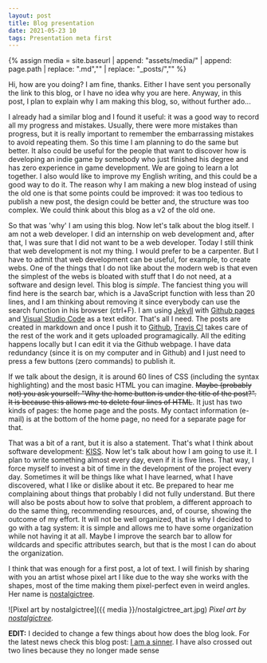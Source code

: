 ```yaml
---
layout: post
title: Blog presentation
date: 2021-05-23 10
tags: Presentation meta first
---
```


{% assign media = site.baseurl | append: "assets/media/" | append:  page.path | replace: ".md","" | replace: "_posts/",""  %}

Hi, how are you doing? I am fine, thanks. Either I have sent you personally the link to this blog, or I have no idea why you are here. Anyway, in this post, I plan to explain why I am making this blog, so, without further ado...

I already had a similar blog and I found it useful: it was a good way to record all my progress and mistakes. Usually, there were more mistakes than progress, but it is really important to remember the embarrassing mistakes to avoid repeating them. So this time I am planning to do the same but better. It also could be useful for the people that want to discover how is developing an indie game by somebody who just finished his degree and has zero experience in game development. We are going to learn a lot together. I also would like to improve my English writing, and this could be a good way to do it. The reason why I am making a new blog instead of using the old one is that some points could be improved: it was too tedious to publish a new post, the design could be better and, the structure was too complex. We could think about this blog as a v2 of the old one.

So that was 'why' I am using this blog. Now let's talk about the blog itself. I am not a web developer. I did an internship on web development and, after that, I was sure that I did not want to be a web developer. Today I still think that web development is not my thing. I would prefer to be a carpenter. But I have to admit that web development can be useful, for example, to create webs. One of the things that I do not like about the modern web is that even the simplest of the webs is bloated with stuff that I do not need, at a software and design level. This blog is *simple*. The fanciest thing you will find here is the search bar, which is a JavaScript function with less than 20 lines, and I am thinking about removing it since everybody can use the search function in his browser (ctrl+F). I am using [Jekyll](https://jekyllrb.com/) with [Github pages](https://pages.github.com/) and [Visual Studio Code](https://code.visualstudio.com/) as a text editor. That's all I need. The posts are created in markdown and once I push it to [Github](https://github.com/), [Travis CI](https://travis-ci.org/) takes care of the rest of the work and it gets uploaded programagically. All the editing happens locally but I can edit it via the Github webpage. I have data redundancy (since it is on my computer and in Github) and I just need to press a few buttons (zero commands) to publish it.

If we talk about the design, it is around 60 lines of CSS (including the syntax highlighting) and the most basic HTML you can imagine. ~~Maybe (probably not) you ask yourself: "Why the home button is under the title of the post?". It is because this allows me to delete four lines of HTML~~. It just has two kinds of pages: the home page and the posts. My contact information (e-mail) is at the bottom of the home page, no need for a separate page for that.

That was a bit of a rant, but it is also a statement. That's what I think about software development: [KISS](https://en.wikipedia.org/wiki/KISS_principle). Now let's talk about how I am going to use it. I plan to write something almost every day, even if it is five lines. That way, I force myself to invest a bit of time in the development of the project every day. Sometimes it will be things like what I have learned, what I have discovered, what I like or dislike about it etc. Be prepared to hear me complaining about things that probably I did not fully understand. But there will also be posts about how to solve that problem, a different approach to do the same thing,  recommending resources, and, of course, showing the outcome of my effort. It will not be well organized, that is why I decided to go with a tag system: it is simple and allows me to have some organization while not having it at all. Maybe I improve the search bar to allow for wildcards and specific attributes search, but that is the most I can do about the organization.

I think that was enough for a first post, a lot of text. I will finish by sharing with you an artist whose pixel art I like due to the way she works with the shapes, most of the time making them pixel-perfect even in weird angles. Her name is [nostalgictree](https://www.instagram.com/nostalgictree/).


![Pixel art by nostalgictree]({{ media }}/nostalgictree_art.jpg)
*Pixel art by [nostalgictree](https://www.instagram.com/nostalgictree/).*

**EDIT:** I decided to change a few things about how does the blog look. For the latest news check this blog post: [I am a sinner](2021-05-25-I-am-a-sinner). I have also crossed out two lines because they no longer made sense